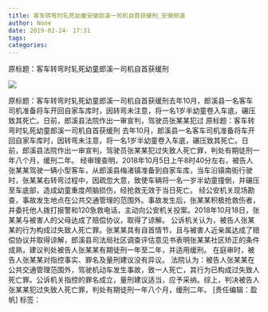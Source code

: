 ```yaml
---
title: 客车转弯时轧死幼童安徽郎溪一司机自首获缓刑_安徽频道
author: None
date: 2019-02-24- 17:31
tags: 
categories: 
---
```

原标题：客车转弯时轧死幼童郎溪一司机自首获缓刑
<!-- more -->
                
<img align="center" border="0" src="http://p2.ifengimg.com/a/2016/0810/204c433878d5cf9size1_w16_h16.png" />
                
            
原标题：客车转弯时轧死幼童郎溪一司机自首获缓刑去年10月，郎溪县一名客车司机准备将车开回自家车库时，因转弯未注意，将一名1岁半幼童卷入车底，碾压致其死亡。日前，郎溪县法院作出一审宣判，驾驶员张某某犯过
原标题：客车转弯时轧死幼童郎溪一司机自首获缓刑
去年10月，郎溪县一名客车司机准备将车开回自家车库时，因转弯未注意，将一名1岁半幼童卷入车底，碾压致其死亡。日前，郎溪县法院作出一审宣判，驾驶员张某某犯过失致人死亡罪，判处有期徒刑一年八个月，缓刑二年。
经审理查明，2018年10月5日上午8时40分左右，被告人张某某驾驶一辆小型客车，从郎溪县梅渚镇准备到自家车库，当车沿镇南街行驶时，张某某右转弯过程中，因疏忽大意，致使车辆将一名一岁半幼童撞倒，并碾压至车底部，造成幼童重度颅脑损伤，经抢救无效于当日死亡。
经公安机关现场勘查，事故发生地点在公共交通管理的范围外。事故发生后，张某某积极抢救伤者，并委托他人拨打报警和120急救电话，主动向公安机关投案。2018年10月18日，张某某与被害人的父母达成了赔偿协议，取得了谅解。
公诉机关认为，被告人张某某的行为构成过失致人死亡罪。张某某具有自首情节，且与被害人近亲属达成了赔偿协议并取得谅解，郎溪县司法局社区调查评估意见书表明张某某社区矫正的条件成熟，建议判处被告人张某某有期徒刑一年至二年，并适用缓刑。
在庭审时，被告人张某某对指控事实、罪名及量刑建议没有异议。
法院认为：被告人张某某在公共交通管理范围外，驾驶机动车发生事故，致一人死亡，其行为已构成过失致人死亡罪。公诉机关指控的罪名成立，量刑建议适当，应予采纳。综上，判决被告人张某某犯过失致人死亡罪，判处有期徒刑一年八个月，缓刑二年。
[责任编辑：盈帆]
标签：
 
             
